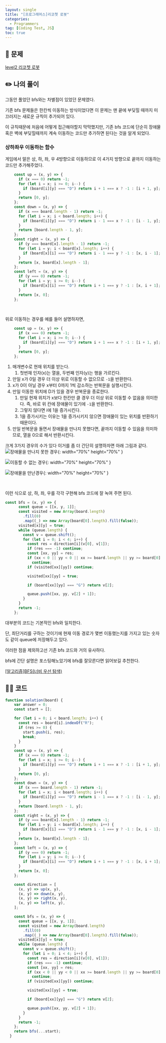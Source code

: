 ```yaml
---
layout: single
title: "[프로그래머스]리코쳇 로봇"
categories:
  - Programmers
tag: [Coding Test, JS]
toc: true
---
```


## 📖 문제

[level2 리코쳇 로봇](https://school.programmers.co.kr/learn/courses/30/lessons/169199)

## ✏️ 나의 풀이

그동안 풀었던 bfs와는 차별점이 있었던 문제였다.

기존 bfs 문제들은 한칸씩 이동하는 방식이었다면 이 문제는 맨 끝에 부딪힐 때까지 미끄러지는 새로운 규칙이 추가되어 있다.

이 규칙때문에 처음에 어떻게 접근해야할지 막막했지만, 기존 bfs 코드에 단순히 장애물 혹은 벽에 부딪힐때까지 계속 이동하는 코드만 추가하면 된다는 것을 알게 되었다.

### 상하좌우 이동하는 함수
게임에서 말은 상, 하, 좌, 우 4방향으로 이동하므로 이 4가지 방향으로 끝까지 이동하는 코드만 추가해주었다.

```javascript
    const up = (x, y) => {
      if (x === 0) return -1;
      for (let i = x; i >= 0; i--) {
        if (board[i][y] === "D") return i + 1 === x ? -1 : [i + 1, y];
      }
      return [0, y];
    };
    const down = (x, y) => {
      if (x === board.length - 1) return -1;
      for (let i = x; i < board.length; i++) {
        if (board[i][y] === "D") return i - 1 === x ? -1 : [i - 1, y];
      }
      return [board.length - 1, y];
    };
    const right = (x, y) => {
      if (y === board[x].length - 1) return -1;
      for (let i = y; i < board[x].length; i++) {
        if (board[x][i] === "D") return i - 1 === y ? -1 : [x, i - 1];
      }
      return [x, board[x].length - 1];
    };
    const left = (x, y) => {
      if (y === 0) return -1;
      for (let i = y; i >= 0; i--) {
        if (board[x][i] === "D") return i + 1 === y ? -1 : [x, i + 1];
      }
      return [x, 0];
    };
```
<br/>

위로 이동하는 경우를 예를 들어 설명하자면, 

```javascript
    const up = (x, y) => {
      if (x === 0) return -1;
      for (let i = x; i >= 0; i--) {
        if (board[i][y] === "D") return i + 1 === x ? -1 : [i + 1, y];
      }
      return [0, y];
    };
```

1. 매개변수로 현재 위치를 받는다.
    1. 첫번재 인자(x)는 열을, 두번째 인자(y)는 행을 가르킨다.
1. 만일 x가 0일 경우 더 이상 위로 이동할 수 없으므로 `-1`을 반환한다.
1. x가 0이 아닐 경우 x부터 0까지 1씩 감소하는 반복문을 실행시킨다.
1. 만일 이동한 위치에 D가 있을 경우 반복문을 종료한다.
    1. 만일 현재 위치가 x보다 한칸만 클 경우 더 이상 위로 이동할 수 없음을 의미한다. 즉, 바로 위 칸에 장애물이 있기에 `-1`을 반환한다.
    1. 그렇지 않다면 i에 1을 증가시킨다.
    1. 1을 증가시키는 이유는 1을 증가시키지 않으면 장애물이 있는 위치를 반환하기 때문이다.
1. 만일 반복문을 돌면서 장애물을 만나지 못했다면, 끝까지 이동할 수 있음을 의미하므로, 열을 0으로 해서 반환시킨다.


크게 3가지 경우의 수가 있다 이거를 좀 더 간단히 설명하자면 아래 그림과 같다.
![장애물을 만나지 못한 경우](https://github.com/han0224/my-earth/assets/70616579/c3d27fb1-1da3-4f50-89bb-d8143fe3d6ae){: width="70%" height="70%" }

![이동할 수 없는 경우](https://github.com/han0224/my-earth/assets/70616579/69a597f2-0e8c-4c97-8081-a452b149844a){: width="70%" height="70%" }

![장애물을 만난경우](https://github.com/han0224/my-earth/assets/70616579/894ad5cb-7d72-4bb7-8fba-6fcf4bcb32b5){: width="70%" height="70%" }

<br/>

이런 식으로 상, 하, 좌, 우를 각각 구현해 bfs 코드에 잘 녹여 주면 된다.

```javascript
const bfs = (x, y) => {
      const queue = [[x, y, 1]];
      const visited = new Array(board.length)
        .fill(0)
        .map((_) => new Array(board[0].length).fill(false));
      visited[x][y] = true;
      while (queue.length) {
        const v = queue.shift();
        for (let i = 0; i < 4; i++) {
          const res = direction[i](v[0], v[1]);
          if (res === -1) continue;
          const [xx, yy] = res;
          if (xx < 0 || yy < 0 || xx >= board.length || yy >= board[0].length)
            continue;
          if (visited[xx][yy]) continue;

          visited[xx][yy] = true;

          if (board[xx][yy] === "G") return v[2];

          queue.push([xx, yy, v[2] + 1]);
        }
      }
      return -1;
    };
```

대부분의 코드는 기본적인 bfs와 일치한다.

단, 최단거리를 구하는 것이기에 현재 이동 경로가 몇번 이동했는지를 가지고 있는 숫자도 같이 queue에 저장해두고 있다.

이러한 점을 제외하고선 기존 bfs 코드와 거의 유사하다.

bfs에 간단 설명은 포스팅해노았기에 bfs를 잘모른다면 읽어보길 추천한다.

[[알고리즘]BFS(너비 우선 탐색)](https://han0224.github.io/algorithm/bfs/)

## 👩‍💻 코드

```javascript
function solution(board) {
    var answer = 0;
    const start = [];

    for (let i = 0; i < board.length; i++) {
      const res = board[i].indexOf("R");
      if (res >= 0) {
        start.push(i, res);
        break;
      }
    }
    const up = (x, y) => {
      if (x === 0) return -1;
      for (let i = x; i >= 0; i--) {
        if (board[i][y] === "D") return i + 1 === x ? -1 : [i + 1, y];
      }
      return [0, y];
    };
    const down = (x, y) => {
      if (x === board.length - 1) return -1;
      for (let i = x; i < board.length; i++) {
        if (board[i][y] === "D") return i - 1 === x ? -1 : [i - 1, y];
      }
      return [board.length - 1, y];
    };
    const right = (x, y) => {
      if (y === board[x].length - 1) return -1;
      for (let i = y; i < board[x].length; i++) {
        if (board[x][i] === "D") return i - 1 === y ? -1 : [x, i - 1];
      }
      return [x, board[x].length - 1];
    };
    const left = (x, y) => {
      if (y === 0) return -1;
      for (let i = y; i >= 0; i--) {
        if (board[x][i] === "D") return i + 1 === y ? -1 : [x, i + 1];
      }
      return [x, 0];
    };

    const direction = [
      (x, y) => up(x, y),
      (x, y) => down(x, y),
      (x, y) => right(x, y),
      (x, y) => left(x, y),
    ];

    const bfs = (x, y) => {
      const queue = [[x, y, 1]];
      const visited = new Array(board.length)
        .fill(0)
        .map((_) => new Array(board[0].length).fill(false));
      visited[x][y] = true;
      while (queue.length) {
        const v = queue.shift();
        for (let i = 0; i < 4; i++) {
          const res = direction[i](v[0], v[1]);
          if (res === -1) continue;
          const [xx, yy] = res;
          if (xx < 0 || yy < 0 || xx >= board.length || yy >= board[0].length)
            continue;
          if (visited[xx][yy]) continue;

          visited[xx][yy] = true;

          if (board[xx][yy] === "G") return v[2];

          queue.push([xx, yy, v[2] + 1]);
        }
      }
      return -1;
    };
    return bfs(...start);
  }
```
